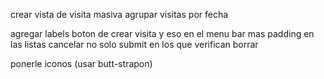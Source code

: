 
crear vista de visita masiva
agrupar visitas por fecha

agregar labels
boton de crear visita y eso en el menu bar
mas padding en las listas
cancelar no solo submit en los que verifican borrar

ponerle iconos (usar butt-strapon)

